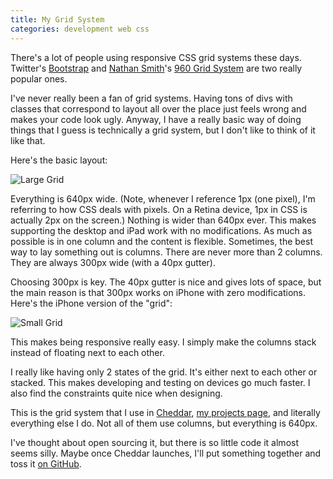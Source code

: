 ```yaml
---
title: My Grid System
categories: development web css
---
```


There's a lot of people using responsive CSS grid systems these days. Twitter's [Bootstrap](http://twitter.github.com/bootstrap) and [Nathan Smith](http://sonspring.com)'s [960 Grid System](http://960.gs) are two really popular ones.

I've never really been a fan of grid systems. Having tons of divs with classes that correspond to layout all over the place just feels wrong and makes your code look ugly. Anyway, I have a really basic way of doing things that I guess is technically a grid system, but I don't like to think of it like that.

Here's the basic layout:

![Large Grid](0F1M033X08260i013U2B1E1m2H173u3n.png)

Everything is 640px wide. (Note, whenever I reference 1px (one pixel), I'm referring to how CSS deals with pixels. On a Retina device, 1px in CSS is actually 2px on the screen.) Nothing is wider than 640px ever. This makes supporting the desktop and iPad work with no modifications. As much as possible is in one column and the content is flexible. Sometimes, the best way to lay something out is columns. There are never more than 2 columns. They are always 300px wide (with a 40px gutter).

Choosing 300px is key. The 40px gutter is nice and gives lots of space, but the main reason is that 300px works on iPhone with zero modifications. Here's the iPhone version of the "grid":

![Small Grid](0b0l2F2d42361F0K063N0S3B000m0s0w.png)

This makes being responsive really easy. I simply make the columns stack instead of floating next to each other.

I really like having only 2 states of the grid. It's either next to each other or stacked. This makes developing and testing on devices go much faster. I also find the constraints quite nice when designing.

This is the grid system that I use in [Cheddar](https://cheddarapp.com), [my projects page](http://soff.es/projects), and literally everything else I do. Not all of them use columns, but everything is 640px.

I've thought about open sourcing it, but there is so little code it almost seems silly. Maybe once Cheddar launches, I'll put something together and toss it [on GitHub](http://github.com/soffes).
